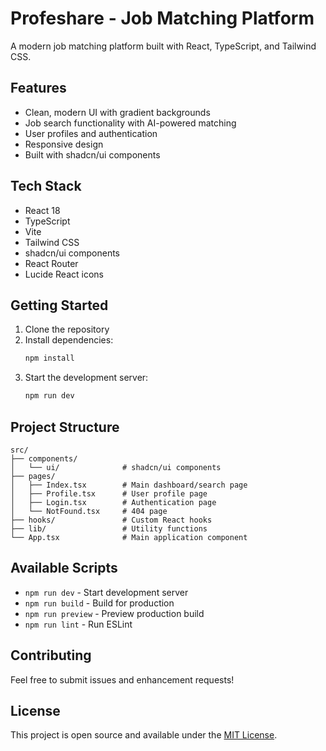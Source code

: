 # Profeshare - Job Matching Platform

A modern job matching platform built with React, TypeScript, and Tailwind CSS.

## Features

- Clean, modern UI with gradient backgrounds
- Job search functionality with AI-powered matching
- User profiles and authentication
- Responsive design
- Built with shadcn/ui components

## Tech Stack

- React 18
- TypeScript
- Vite
- Tailwind CSS
- shadcn/ui components
- React Router
- Lucide React icons

## Getting Started

1. Clone the repository
2. Install dependencies:
   ```bash
   npm install
   ```
3. Start the development server:
   ```bash
   npm run dev
   ```

## Project Structure

```
src/
├── components/
│   └── ui/              # shadcn/ui components
├── pages/
│   ├── Index.tsx        # Main dashboard/search page
│   ├── Profile.tsx      # User profile page
│   ├── Login.tsx        # Authentication page
│   └── NotFound.tsx     # 404 page
├── hooks/               # Custom React hooks
├── lib/                 # Utility functions
└── App.tsx              # Main application component
```

## Available Scripts

- `npm run dev` - Start development server
- `npm run build` - Build for production
- `npm run preview` - Preview production build
- `npm run lint` - Run ESLint

## Contributing

Feel free to submit issues and enhancement requests!

## License

This project is open source and available under the [MIT License](LICENSE).